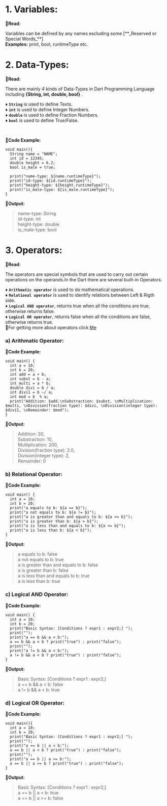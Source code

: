 # 1. Variables:
📖**Read:**
<p>
  Variables can be defined by any names excluding some [**_Reserved or Special Words_**]
  <br>
  <b>Examples:</b> print, bool, runtimeType etc.
</p>

# 2. Data-Types:
📖**Read:**
 <p>
   There are mainly 4 kinds of Data-Types in Dart Programming Language including <b> {String, int, double, bool} </b>.
   <br>
   
   ♦️ **`String`** is used to define Texts.<br>
   ♦️ **`int`** is used to define Integer Numbers.<br>
   ♦️ **`double`** is used to define Fraction Numbers.<br>
   ♦️ **`bool`** is used to define True/False.<br>
 </p>
 <br>

🎯**Code Example:**
```
void main(){
  String name = "NAME";
  int id = 12345;
  double height = 6.2;
  bool is_male = true;

  print("name-type: ${name.runtimeType}");
  print("id-type: ${id.runtimeType}");
  print("height-type: ${height.runtimeType}");
  print("is_male-type: ${is_male.runtimeType}");
}
```

📝**Output:**
> name-type: String<br>
  id-type: int<br>
  height-type: double<br>
  is_male-type: bool

# 3. Operators:
📖**Read:**
<p>
The operators are special symbols that are used to carry out certain operations on the operands.In the Dart there are several built-in Operators.
<br>

♦️ **`Arithmatic operator`** is used to do mathematical operations.<br>
♦️ **`Relational operator`** is used to identify relations between Left & Rigth side.<br>
♦️ **`Logical AND operator`**, returns true when all the conditions are true, otherwise returns false.<br>
♦️ **`Logical OR operator`**, returns false when all the conditions are false, otherwise returns true.<br>
🚩For getting more about operators click [Me](https://www.geeksforgeeks.org/operators-in-dart/)
</p>

### a) Arithmatic Operator:
🎯**Code Example:**
```
void main() {
  int a = 10;
  int b = 20;
  int add = a + b;
  int subst = b - a;
  int multi = a * b;
  double divi = b / a;
  int divi1 = b ~/ a;
  int mod = b  % a;
  print("Addition: $add,\nSubstraction: $subst, \nMultiplication: $multi, \nDivision(fraction type): $divi, \nDivision(integer type): $divi1, \nRemainder: $mod");
}
```

📝**Output:**
> Addition: 30,<br>
  Substraction: 10,<br> 
  Multiplication: 200,<br> 
  Division(fraction type): 2.0,<br> 
  Division(integer type): 2,<br> 
  Remainder: 0

### b) Relational Operator:
🎯**Code Example:**
```
void main() {
  int a = 10;
  int b = 20;
  print("a equals to b: ${a == b}");
  print("a not equals to b: ${a != b}");
  print("a is greater than and equals to b: ${a >= b}");
  print("a is greater than b: ${a > b}");
  print("a is less than and equals to b: ${a <= b}");
  print("a is less than b: ${a < b}");
}
```

📝**Output:**
> a equals to b: false<br>
  a not equals to b: true<br>
  a is greater than and equals to b: false<br>
  a is greater than b: false<br>
  a is less than and equals to b: true<br>
  a is less than b: true

### c) Logical AND Operator:
🎯**Code Example:**
```
void main() {
  int a = 10;
  int b = 20;
  print("Basic Syntax: [Conditions ? expr1 : expr2;] ");
  print("");
  print("a == b && a < b:");
  a == b && a < b ? print("true") : print("false");
  print("");
  print("a != b && a < b:");
  a != b && a < b ? print("true") : print("false");
}
```

📝**Output:**
> Basic Syntax: [Conditions ? expr1 : expr2;]<br>
  a == b && a < b:
  false<br>
  a != b && a < b:
  true

### d) Logical OR Operator:
🎯**Code Example:**
```
void main(){
  int a = 10;
  int b = 20;
  print("Basic Syntax: [Conditions ? expr1 : expr2;] ");
  print("");
  print("a == b || a < b:");
  a == b || a < b ? print("true") : print("false");
  print("");
  print("a == b || a >= b:");
  a == b || a >= b ? print("true") : print("false");
}
```

📝**Output:**
> Basic Syntax: [Conditions ? expr1 : expr2;]<br>
  a == b || a < b:
  true<br>
  a == b || a >= b:
  false





